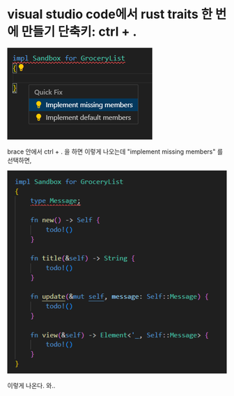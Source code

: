 # visual studio code에서 rust traits 한 번에 만들기 단축키: ctrl + .

![](img/20241201152645.png)

brace 안에서 ctrl + . 을 하면 이렇게 나오는데 "implement missing members" 를 선택하면, 

![](img/20241201152654.png)

이렇게 나온다. 와..